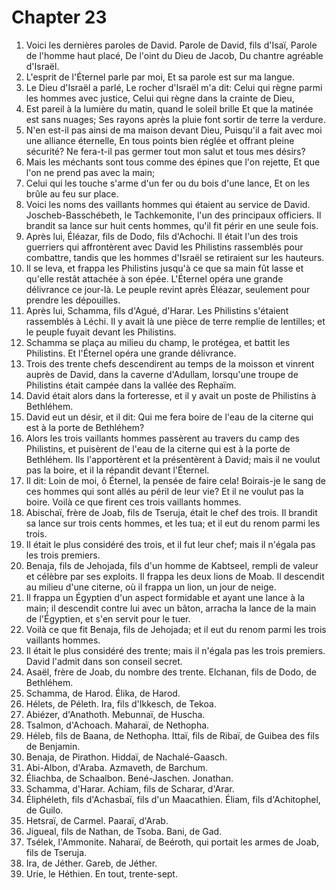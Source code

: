 # Chapter 23

1. Voici les dernières paroles de David. Parole de David, fils d'Isaï, Parole de l'homme haut placé, De l'oint du Dieu de Jacob, Du chantre agréable d'Israël.
2. L'esprit de l'Éternel parle par moi, Et sa parole est sur ma langue.
3. Le Dieu d'Israël a parlé, Le rocher d'Israël m'a dit: Celui qui règne parmi les hommes avec justice, Celui qui règne dans la crainte de Dieu,
4. Est pareil à la lumière du matin, quand le soleil brille Et que la matinée est sans nuages; Ses rayons après la pluie font sortir de terre la verdure.
5. N'en est-il pas ainsi de ma maison devant Dieu, Puisqu'il a fait avec moi une alliance éternelle, En tous points bien réglée et offrant pleine sécurité? Ne fera-t-il pas germer tout mon salut et tous mes désirs?
6. Mais les méchants sont tous comme des épines que l'on rejette, Et que l'on ne prend pas avec la main;
7. Celui qui les touche s'arme d'un fer ou du bois d'une lance, Et on les brûle au feu sur place.
8. Voici les noms des vaillants hommes qui étaient au service de David. Joscheb-Basschébeth, le Tachkemonite, l'un des principaux officiers. Il brandit sa lance sur huit cents hommes, qu'il fit périr en une seule fois.
9. Après lui, Éléazar, fils de Dodo, fils d'Achochi. Il était l'un des trois guerriers qui affrontèrent avec David les Philistins rassemblés pour combattre, tandis que les hommes d'Israël se retiraient sur les hauteurs.
10. Il se leva, et frappa les Philistins jusqu'à ce que sa main fût lasse et qu'elle restât attachée à son épée. L'Éternel opéra une grande délivrance ce jour-là. Le peuple revint après Éléazar, seulement pour prendre les dépouilles.
11. Après lui, Schamma, fils d'Agué, d'Harar. Les Philistins s'étaient rassemblés à Léchi. Il y avait là une pièce de terre remplie de lentilles; et le peuple fuyait devant les Philistins.
12. Schamma se plaça au milieu du champ, le protégea, et battit les Philistins. Et l'Éternel opéra une grande délivrance.
13. Trois des trente chefs descendirent au temps de la moisson et vinrent auprès de David, dans la caverne d'Adullam, lorsqu'une troupe de Philistins était campée dans la vallée des Rephaïm.
14. David était alors dans la forteresse, et il y avait un poste de Philistins à Bethléhem.
15. David eut un désir, et il dit: Qui me fera boire de l'eau de la citerne qui est à la porte de Bethléhem?
16. Alors les trois vaillants hommes passèrent au travers du camp des Philistins, et puisèrent de l'eau de la citerne qui est à la porte de Bethléhem. Ils l'apportèrent et la présentèrent à David; mais il ne voulut pas la boire, et il la répandit devant l'Éternel.
17. Il dit: Loin de moi, ô Éternel, la pensée de faire cela! Boirais-je le sang de ces hommes qui sont allés au péril de leur vie? Et il ne voulut pas la boire. Voilà ce que firent ces trois vaillants hommes.
18. Abischaï, frère de Joab, fils de Tseruja, était le chef des trois. Il brandit sa lance sur trois cents hommes, et les tua; et il eut du renom parmi les trois.
19. Il était le plus considéré des trois, et il fut leur chef; mais il n'égala pas les trois premiers.
20. Benaja, fils de Jehojada, fils d'un homme de Kabtseel, rempli de valeur et célèbre par ses exploits. Il frappa les deux lions de Moab. Il descendit au milieu d'une citerne, où il frappa un lion, un jour de neige.
21. Il frappa un Égyptien d'un aspect formidable et ayant une lance à la main; il descendit contre lui avec un bâton, arracha la lance de la main de l'Égyptien, et s'en servit pour le tuer.
22. Voilà ce que fit Benaja, fils de Jehojada; et il eut du renom parmi les trois vaillants hommes.
23. Il était le plus considéré des trente; mais il n'égala pas les trois premiers. David l'admit dans son conseil secret.
24. Asaël, frère de Joab, du nombre des trente. Elchanan, fils de Dodo, de Bethléhem.
25. Schamma, de Harod. Élika, de Harod.
26. Hélets, de Péleth. Ira, fils d'Ikkesch, de Tekoa.
27. Abiézer, d'Anathoth. Mebunnaï, de Huscha.
28. Tsalmon, d'Achoach. Maharaï, de Nethopha.
29. Héleb, fils de Baana, de Nethopha. Ittaï, fils de Ribaï, de Guibea des fils de Benjamin.
30. Benaja, de Pirathon. Hiddaï, de Nachalé-Gaasch.
31. Abi-Albon, d'Araba. Azmaveth, de Barchum.
32. Éliachba, de Schaalbon. Bené-Jaschen. Jonathan.
33. Schamma, d'Harar. Achiam, fils de Scharar, d'Arar.
34. Éliphéleth, fils d'Achasbaï, fils d'un Maacathien. Éliam, fils d'Achitophel, de Guilo.
35. Hetsraï, de Carmel. Paaraï, d'Arab.
36. Jigueal, fils de Nathan, de Tsoba. Bani, de Gad.
37. Tsélek, l'Ammonite. Naharaï, de Beéroth, qui portait les armes de Joab, fils de Tseruja.
38. Ira, de Jéther. Gareb, de Jéther.
39. Urie, le Héthien. En tout, trente-sept.

